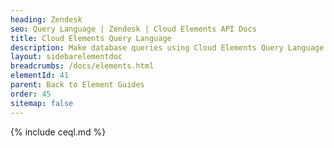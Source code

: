 ```yaml
---
heading: Zendesk
seo: Query Language | Zendesk | Cloud Elements API Docs
title: Cloud Elements Query Language
description: Make database queries using Cloud Elements Query Language.
layout: sidebarelementdoc
breadcrumbs: /docs/elements.html
elementId: 41
parent: Back to Element Guides
order: 45
sitemap: false
---
```


{% include ceql.md %}
